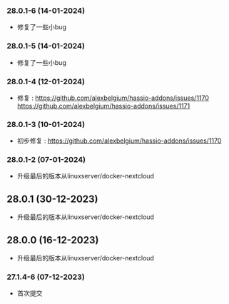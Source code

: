 ### 28.0.1-6 (14-01-2024)
- 修复了一些小bug
### 28.0.1-5 (14-01-2024)
- 修复了一些小bug
### 28.0.1-4 (12-01-2024)
- 修复 :  https://github.com/alexbelgium/hassio-addons/issues/1170 https://github.com/alexbelgium/hassio-addons/issues/1171

### 28.0.1-3 (10-01-2024)
- 初步修复 : https://github.com/alexbelgium/hassio-addons/issues/1170

### 28.0.1-2 (07-01-2024)
- 升级最后的版本从linuxserver/docker-nextcloud

## 28.0.1 (30-12-2023)
- 升级最后的版本从linuxserver/docker-nextcloud

## 28.0.0 (16-12-2023)
- 升级最后的版本从linuxserver/docker-nextcloud
### 27.1.4-6 (07-12-2023)
- 首次提交
